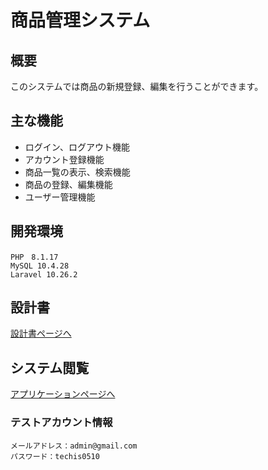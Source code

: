 # 商品管理システム

## 概要

このシステムでは商品の新規登録、編集を行うことができます。

## 主な機能

- ログイン、ログアウト機能
- アカウント登録機能
- 商品一覧の表示、検索機能
- 商品の登録、編集機能
- ユーザー管理機能

## 開発環境
```
PHP　8.1.17
MySQL 10.4.28
Laravel 10.26.2
```

## 設計書

[設計書ページへ](https://drive.google.com/drive/folders/1V3PaW3DXT3c2IquSnEaVyJAjyYVpe8Ow?usp=sharing)

## システム閲覧

[アプリケーションページへ](https://techis-tenma0510-fc86b418c0e4.herokuapp.com/)

### テストアカウント情報

```
メールアドレス：admin@gmail.com
パスワード：techis0510
```
